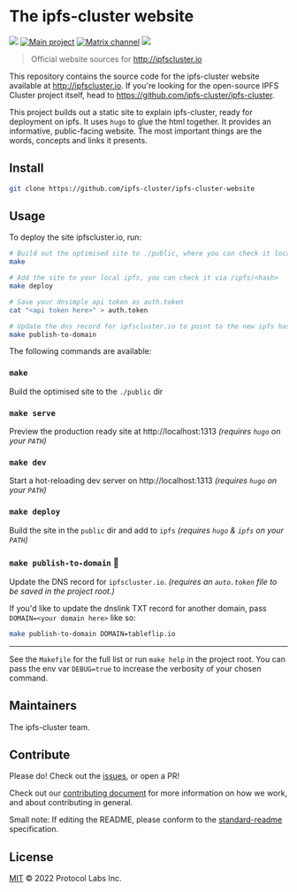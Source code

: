 # The ipfs-cluster website

[![](https://img.shields.io/badge/made%20by-Protocol%20Labs-blue.svg?style=flat-square)](http://ipn.io)
[![Main project](https://img.shields.io/badge/project-ipfs-cluster-blue.svg?style=flat-square)](http://github.com/ipfs-cluster)
[![Matrix channel](https://img.shields.io/badge/matrix-%23ipfs--cluster-blue.svg?style=flat-square)](https://app.element.io/#/room/#ipfs-cluster:ipfs.io)
[![](https://img.shields.io/badge/readme%20style-standard-brightgreen.svg?style=flat-square)](https://github.com/RichardLitt/standard-readme)

> Official website sources for http://ipfscluster.io

This repository contains the source code for the ipfs-cluster website available at http://ipfscluster.io. If you're looking for the open-source IPFS Cluster project itself, head to https://github.com/ipfs-cluster/ipfs-cluster.

This project builds out a static site to explain ipfs-cluster, ready for deployment on ipfs. It uses `hugo` to glue the html together. It provides an informative, public-facing website. The most important things are the words, concepts and links it presents.

## Install

```sh
git clone https://github.com/ipfs-cluster/ipfs-cluster-website
```

## Usage

To deploy the site ipfscluster.io, run:

```sh
# Build out the optimised site to ./public, where you can check it locally.
make

# Add the site to your local ipfs, you can check it via /ipfs/<hash>
make deploy

# Save your dnsimple api token as auth.token
cat "<api token here>" > auth.token

# Update the dns record for ipfscluster.io to point to the new ipfs hash.
make publish-to-domain
```

The following commands are available:

### `make`

Build the optimised site to the `./public` dir

### `make serve`

Preview the production ready site at http://localhost:1313 _(requires `hugo` on your `PATH`)_

### `make dev`

Start a hot-reloading dev server on http://localhost:1313 _(requires `hugo` on your `PATH`)_

### `make deploy`

Build the site in the `public` dir and add to `ipfs` _(requires `hugo` & `ipfs` on your `PATH`)_

### `make publish-to-domain` :rocket:

Update the DNS record for `ipfscluster.io`.  _(requires an `auto.token` file to be saved in the project root.)_

If you'd like to update the dnslink TXT record for another domain, pass `DOMAIN=<your domain here>` like so:

```sh
make publish-to-domain DOMAIN=tableflip.io
```

---

See the `Makefile` for the full list or run `make help` in the project root. You can pass the env var `DEBUG=true` to increase the verbosity of your chosen command.

## Maintainers

The ipfs-cluster team.

## Contribute

Please do! Check out the [issues](https://github.com/ipfs-cluster/ipfs-cluster-website/issues), or open a PR!

Check out our [contributing document](https://github.com/ipfs-cluster/ipfs-cluster/blob/master/contribute.md) for more information on how we work, and about contributing in general.

Small note: If editing the README, please conform to the [standard-readme](https://github.com/RichardLitt/standard-readme) specification.

## License

[MIT](LICENSE) © 2022 Protocol Labs Inc.
